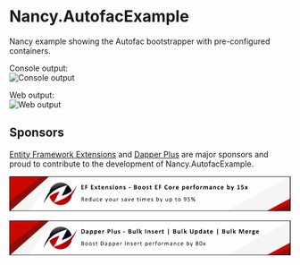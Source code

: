 # Nancy.AutofacExample
Nancy example showing the Autofac bootstrapper with pre-configured containers.

Console output:  
![Console output](https://raw.githubusercontent.com/khellang/Nancy.AutofacExample/master/etc/2015-02-27_14-15-25.png)

Web output:  
![Web output](https://raw.githubusercontent.com/khellang/Nancy.AutofacExample/master/etc/2015-02-27_14-15-37.png)

## Sponsors

[Entity Framework Extensions](https://entityframework-extensions.net/?utm_source=khellang&utm_medium=Nancy.AutofacExample) and [Dapper Plus](https://dapper-plus.net/?utm_source=khellang&utm_medium=Nancy.AutofacExample) are major sponsors and proud to contribute to the development of Nancy.AutofacExample.

[![Entity Framework Extensions](https://raw.githubusercontent.com/khellang/khellang/refs/heads/master/.github/entity-framework-extensions-sponsor.png)](https://entityframework-extensions.net/bulk-insert?utm_source=khellang&utm_medium=Nancy.AutofacExample)

[![Dapper Plus](https://raw.githubusercontent.com/khellang/khellang/refs/heads/master/.github/dapper-plus-sponsor.png)](https://dapper-plus.net/bulk-insert?utm_source=khellang&utm_medium=Nancy.AutofacExample)

